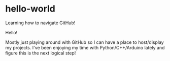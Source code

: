 # hello-world
Learning how to navigate GitHub!


Hello!

Mostly just playing around with GitHub so I can have a place to host/display my projects. I've been enjoying my time with Python/C++/Arduino lately and figure this is the next logical step!
